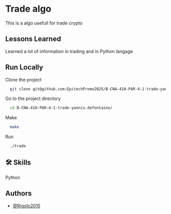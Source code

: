 
# Trade algo

This is a algo usefull for trade crypto

## Lessons Learned

Learned a lot of information in trading and in Python langage

## Run Locally

Clone the project

```bash
  git clone git@github.com:EpitechPromo2025/B-CNA-410-PAR-4-1-trade-yannis.defontaine.git
```

Go to the project directory

```bash
  cd B-CNA-410-PAR-4-1-trade-yannis.defontaine/
```

Make

```bash
  make
```

Run

```bash
  ./trade
```
## 🛠 Skills
Python

## Authors

- [@Rigolo2015](https://github.com/Rigolo2015)

